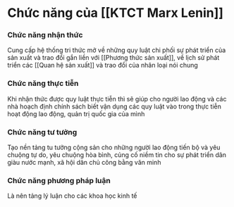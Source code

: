 # Chức năng của [[KTCT Marx Lenin]]

### Chức năng nhận thức
Cung cấp hệ thống tri thức mở về những quy luật chi phối sự phát triển của sản xuất và trao đổi gắn liền với [[Phương thức sản xuất]], về lịch sử phát triển các [[Quan hệ sản xuất]] và trao đổi của nhân loại nói chung

### Chức năng thực tiễn
Khi nhận thức được quy luật thực tiễn thì sẽ giúp cho người lao động và các nhà hoạch định chính sách biết vận dụng các quy luật vào trong thực tiễn hoạt động lao động, quản trị quốc gia của mình

### Chức năng tư tưởng
Tạo nền tảng tu tưởng cộng sản cho những người lao động tiến bộ và yêu chuộng tự do, yêu chuộng hòa bình, củng cố niềm tin cho sự phát triển dân giàu nước mạnh, xã hội dân chủ công bằng văn minh

### Chức năng phương pháp luận
Là nên tảng lý luận cho các khoa học kinh tế